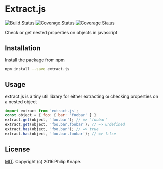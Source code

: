 # Extract.js

[![Build Status](https://travis-ci.org/Knape/extract.js.svg?branch=master)](https://travis-ci.org/Knape/extract.js)
[![Coverage Status](https://coveralls.io/repos/github/Knape/extract.js/badge.svg?branch=master)](https://coveralls.io/github/Knape/extract.js?branch=master)
[![Coverage Status](https://coveralls.io/repos/github/Knape/extract.js/badge.svg?branch=master)](https://coveralls.io/github/Knape/extract.js?branch=master)

Check or get nested properties on objects in javascript

## Installation

Install the package from [npm](https://npmjs.com/release)

```bash
npm install --save extract.js
```

## Usage

extract.js is a tiny util library for either extracting or checking properties on a nested object

```js
import extract from 'extract.js';
const object = { foo: { bar: 'foobar' } }
extract.get(object, 'foo.bar'); // => 'foobar'
extract.get(object, 'foo.bar.foobar'); // => undefined
extract.has(object, 'foo.bar'); // => true
extract.has(object, 'foo.bar.foobar'); // => false
```

## License

[MIT](LICENSE). Copyright (c) 2016 Philip Knape.
